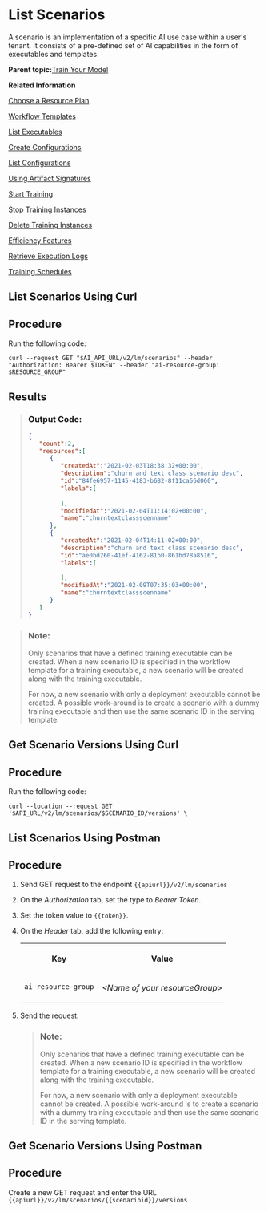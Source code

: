 <!-- loiodeedde5c7def40eab20d0e04edfee4b5 -->

# List Scenarios

A scenario is an implementation of a specific AI use case within a user's tenant. It consists of a pre-defined set of AI capabilities in the form of executables and templates.

**Parent topic:**[Train Your Model](train-your-model-a9ceb06.md "You execute a training workflow to train your AI learning model.")

**Related Information**  


[Choose a Resource Plan](choose-a-resource-plan-57f4f19.md "You can configure SAP AI Core to use different infrastructure resources for different tasks, based on demand. SAP AI Core provides several preconfigured infrastructure bundles called “resource plans” for this purpose.")

[Workflow Templates](workflow-templates-83523ab.md "Here, you'll find a basic workflow example template. Feel free to adjust it to suit your workflow needs.")

[List Executables](list-executables-80895a4.md "An executable is a reusable template that defines a workflow or pipeline for tasks such as training a machine learning model or creating a deployment. It contains placeholders for input artifacts (datasets or models) and parameters (custom key-pair values) that enable the template to be reused in different scenarios.")

[Create Configurations](create-configurations-884ae34.md "A configuration is a collection of parameters, artifact references (such as datasets or models), and environment settings that are used to instantiate and run an execution or deployment of an executable or template.")

[List Configurations](list-configurations-8074b2a.md "")

[Using Artifact Signatures](using-artifact-signatures-2f02a1d.md "Artifact signatures in the form of a hash can be added to output artifacts from executions.")

[Start Training](start-training-54b44e4.md "")

[Stop Training Instances](stop-training-instances-3d85344.md "")

[Delete Training Instances](delete-training-instances-612ce17.md "")

[Efficiency Features](efficiency-features-4cb76f7.md "Discover features of the SAP AI Core runtime that improve efficiency and help manage resource consumption.")

[Retrieve Execution Logs](retrieve-execution-logs-fbc55d3.md "accessed in the deployment and execution logs.")

[Training Schedules](training-schedules-2b702f8.md "")

<a name="task_i3h_n13_tcc"/>

<!-- task\_i3h\_n13\_tcc -->

## List Scenarios Using Curl



<a name="task_i3h_n13_tcc__steps_c1w_2z3_tcc"/>

## Procedure

Run the following code:

```
curl --request GET "$AI_API_URL/v2/lm/scenarios" --header "Authorization: Bearer $TOKEN" --header "ai-resource-group: $RESOURCE_GROUP"
```



<a name="task_i3h_n13_tcc__result_scr_tjj_wxb"/>

## Results

> ### Output Code:  
> ```json
> {
>    "count":2,
>    "resources":[
>       {
>          "createdAt":"2021-02-03T18:38:32+00:00",
>          "description":"churn and text class scenario desc",
>          "id":"84fe6957-1145-4183-b682-8f11ca56d060",
>          "labels":[
>             
>          ],
>          "modifiedAt":"2021-02-04T11:14:02+00:00",
>          "name":"churntextclassscenname"
>       },
>       {
>          "createdAt":"2021-02-04T14:11:02+00:00",
>          "description":"churn and text class scenario desc",
>          "id":"ae0bd260-41ef-4162-81b0-861bd78a8516",
>          "labels":[
>             
>          ],
>          "modifiedAt":"2021-02-09T07:35:03+00:00",
>          "name":"churntextclassscenname"
>       }
>    ]
> } 
> ```

> ### Note:  
> Only scenarios that have a defined training executable can be created. When a new scenario ID is specified in the workflow template for a training executable, a new scenario will be created along with the training executable.
> 
> For now, a new scenario with only a deployment executable cannot be created. A possible work-around is to create a scenario with a dummy training executable and then use the same scenario ID in the serving template.

<a name="task_iq1_d1j_tcc"/>

<!-- task\_iq1\_d1j\_tcc -->

## Get Scenario Versions Using Curl



<a name="task_iq1_d1j_tcc__steps_jq1_d1j_tcc"/>

## Procedure

Run the following code:

```
curl --location --request GET '$API_URL/v2/lm/scenarios/$SCENARIO_ID/versions' \
```

<a name="task_cxf_n13_tcc"/>

<!-- task\_cxf\_n13\_tcc -->

## List Scenarios Using Postman



<a name="task_cxf_n13_tcc__steps_dmf_4z3_tcc"/>

## Procedure

1.  Send GET request to the endpoint `{{apiurl}}/v2/lm/scenarios`

2.  On the *Authorization* tab, set the type to *Bearer Token*.

3.  Set the token value to `{{token}}`.

4.  On the *Header* tab, add the following entry:


    <table>
    <tr>
    <th valign="top">

    Key
    
    </th>
    <th valign="top">

    Value
    
    </th>
    </tr>
    <tr>
    <td valign="top">
    
    `ai-resource-group` 
    
    </td>
    <td valign="top">
    
    *<Name of your resourceGroup\>* 
    
    </td>
    </tr>
    </table>
    
5.  Send the request.

    > ### Note:  
    > Only scenarios that have a defined training executable can be created. When a new scenario ID is specified in the workflow template for a training executable, a new scenario will be created along with the training executable.
    > 
    > For now, a new scenario with only a deployment executable cannot be created. A possible work-around is to create a scenario with a dummy training executable and then use the same scenario ID in the serving template.


<a name="task_b3y_rz3_tcc"/>

<!-- task\_b3y\_rz3\_tcc -->

## Get Scenario Versions Using Postman



<a name="task_b3y_rz3_tcc__steps_c3y_rz3_tcc"/>

## Procedure

Create a new GET request and enter the URL `{{apiurl}}/v2/lm/scenarios/{{scenarioid}}/versions`

